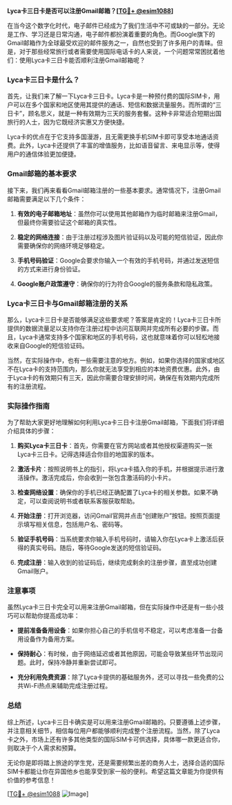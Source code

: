 **Lyca卡三日卡是否可以注册Gmail邮箱？[[TG💪+ @esim1088](https://t.me/s/esim1088)]**

在当今这个数字化时代，电子邮件已经成为了我们生活中不可或缺的一部分。无论是工作、学习还是日常沟通，电子邮件都扮演着重要的角色。而Google旗下的Gmail邮箱作为全球最受欢迎的邮件服务之一，自然也受到了许多用户的青睐。但是，对于那些经常旅行或者需要使用国际电话卡的人来说，一个问题常常困扰着他们：使用Lyca卡三日卡能否顺利注册Gmail邮箱呢？

### Lyca卡三日卡是什么？

首先，让我们来了解一下Lyca卡三日卡。Lyca卡是一种预付费的国际SIM卡，用户可以在多个国家和地区使用其提供的通话、短信和数据流量服务。而所谓的“三日卡”，顾名思义，就是一种有效期为三天的服务套餐。这种卡非常适合短期出国旅行的人士，因为它既经济实惠又方便快捷。

Lyca卡的优点在于它支持多国漫游，且无需更换手机SIM卡即可享受本地通话资费。此外，Lyca卡还提供了丰富的增值服务，比如语音留言、来电显示等，使得用户的通信体验更加便捷。

### Gmail邮箱的基本要求

接下来，我们再来看看Gmail邮箱注册的一些基本要求。通常情况下，注册Gmail邮箱需要满足以下几个条件：

1. **有效的电子邮箱地址**：虽然你可以使用其他邮箱作为临时邮箱来注册Gmail，但最终你需要验证这个邮箱的真实性。
   
2. **稳定的网络连接**：由于注册过程涉及图片验证码以及可能的短信验证，因此你需要确保你的网络环境足够稳定。
   
3. **手机号码验证**：Google会要求你输入一个有效的手机号码，并通过发送短信的方式来进行身份验证。

4. **Google账户政策遵守**：确保你的行为符合Google的服务条款和隐私政策。

### Lyca卡三日卡与Gmail邮箱注册的关系

那么，Lyca卡三日卡是否能够满足这些要求呢？答案是肯定的！Lyca卡三日卡所提供的数据流量足以支持你在注册过程中访问互联网并完成所有必要的步骤。而且，Lyca卡通常支持多个国家和地区的手机号码，这也就意味着你可以轻松地接收来自Google的短信验证码。

当然，在实际操作中，也有一些需要注意的地方。例如，如果你选择的国家或地区不在Lyca卡的支持范围内，那么你就无法享受到相应的本地资费优惠。此外，由于Lyca卡的有效期只有三天，因此你需要合理安排时间，确保在有效期内完成所有的注册流程。

### 实际操作指南

为了帮助大家更好地理解如何利用Lyca卡三日卡注册Gmail邮箱，下面我们将详细介绍具体的步骤：

1. **购买Lyca卡三日卡**：首先，你需要在官方网站或者其他授权渠道购买一张Lyca卡三日卡。记得选择适合你目的地国家的版本。

2. **激活卡片**：按照说明书上的指引，将Lyca卡插入你的手机，并根据提示进行激活操作。激活完成后，你会收到一张包含激活码的小卡片。

3. **检查网络设置**：确保你的手机已经正确配置了Lyca卡的相关参数。如果不确定，可以查阅说明书或者联系客服获取帮助。

4. **开始注册**：打开浏览器，访问Gmail官网并点击“创建账户”按钮。按照页面提示填写相关信息，包括用户名、密码等。

5. **验证手机号码**：当系统要求你输入手机号码时，请输入你在Lyca卡上激活后获得的真实号码。随后，等待Google发送的短信验证码。

6. **完成注册**：输入收到的验证码后，继续完成剩余的注册步骤，直至成功创建Gmail账户。

### 注意事项

虽然Lyca卡三日卡完全可以用来注册Gmail邮箱，但在实际操作中还是有一些小技巧可以帮助你提高成功率：

- **提前准备备用设备**：如果你担心自己的手机信号不稳定，可以考虑准备一台备用设备作为备用方案。
  
- **保持耐心**：有时候，由于网络延迟或者其他原因，可能会导致某些环节出现问题。此时，保持冷静并重新尝试即可。

- **充分利用免费资源**：除了Lyca卡提供的基础服务外，还可以寻找一些免费的公共Wi-Fi热点来辅助完成注册过程。

### 总结

综上所述，Lyca卡三日卡确实是可以用来注册Gmail邮箱的。只要遵循上述步骤，并注意相关细节，相信每位用户都能够顺利完成整个注册流程。当然，除了Lyca卡之外，市场上还有许多其他类型的国际SIM卡可供选择，具体哪一款更适合你，则取决于个人需求和预算。

无论你是即将踏上旅途的学生党，还是需要频繁出差的商务人士，选择合适的国际SIM卡都能让你在异国他乡也能享受到家一般的便利。希望这篇文章能为你提供有价值的参考信息！

[[TG💪+ @esim1088](https://t.me/s/esim1088) ![Image](https://i.postimg.cc/4NQfJmqS/Snipaste-2025-05-13-00-14-12.png)]